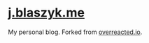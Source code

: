 # [j.blaszyk.me](https://j.blaszyk.me/)

My personal blog. Forked from [overreacted.io](https://overreacted.io/).
